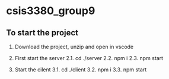 # csis3380_group9

## To start the project
1. Download the project, unzip and open in vscode

2. First start the server
  2.1. cd ./server
  2.2. npm i
  2.3. npm start

3. Start the cilent
  3.1. cd ./client
  3.2. npm i
  3.3. npm start
